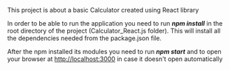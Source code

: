 This project is about a basic Calculator created using React library

In order to be able to run the application you need to run ***npm install*** in the root directory
of the project (Calculator_React.js folder). This will install all the dependencies
needed from the package.json file.

After the npm installed its modules you need to run ***npm start*** and to open your browser
at [http://localhost:3000](http://localhost:3000) in case it doesn't open automatically